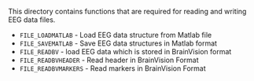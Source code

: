 This directory contains functions that are required for reading and writing EEG
data files.

* `FILE_LOADMATLAB` - Load EEG data structure from Matlab file
* `FILE_SAVEMATLAB` - Save EEG data structures in Matlab format
* `FILE_READBV` - load EEG data which is stored in BrainVision format
* `FILE_READBVHEADER` - Read header in BrainVision Format
* `FILE_READBVMARKERS` - Read markers in BrainVision Format
